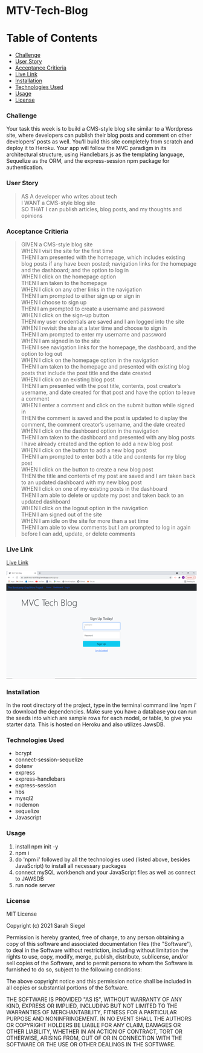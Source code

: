# MTV-Tech-Blog

# Table of Contents
* [Challenge](#challenge)
* [User Story](#user-story)
* [Acceptance Critieria](#acceptance-criteria)
* [Live Link](#live-link)
* [Installation](#installation)
* [Technologies Used](#technologies-used)
* [Usage](#usage)
* [License](#license)

### Challenge
Your task this week is to build a CMS-style blog site similar to a Wordpress site, where developers can publish their blog posts and comment on other developers’ posts as well. You’ll build this site completely from scratch and deploy it to Heroku. Your app will follow the MVC paradigm in its architectural structure, using Handlebars.js as the templating language, Sequelize as the ORM, and the express-session npm package for authentication.

### User Story
> AS A developer who writes about tech\
> I WANT a CMS-style blog site\
> SO THAT I can publish articles, blog posts, and my thoughts and opinions

### Acceptance Critieria
> GIVEN a CMS-style blog site\
> WHEN I visit the site for the first time\
> THEN I am presented with the homepage, which includes existing blog posts if any have been posted; navigation links for the homepage and the dashboard; and the option to log in\
> WHEN I click on the homepage option\
> THEN I am taken to the homepage\
> WHEN I click on any other links in the navigation\
> THEN I am prompted to either sign up or sign in\
> WHEN I choose to sign up\
> THEN I am prompted to create a username and password\
> WHEN I click on the sign-up button\
> THEN my user credentials are saved and I am logged into the site\
> WHEN I revisit the site at a later time and choose to sign in\
> THEN I am prompted to enter my username and password\
> WHEN I am signed in to the site\
> THEN I see navigation links for the homepage, the dashboard, and the option to log out\
> WHEN I click on the homepage option in the navigation\
> THEN I am taken to the homepage and presented with existing blog posts that include the post title and the date created\
> WHEN I click on an existing blog post\
> THEN I am presented with the post title, contents, post creator’s username, and date created for that post and have the option to leave a comment\
> WHEN I enter a comment and click on the submit button while signed in\
> THEN the comment is saved and the post is updated to display the comment, the comment creator’s username, and the date created\
> WHEN I click on the dashboard option in the navigation\
> THEN I am taken to the dashboard and presented with any blog posts I have already created and the option to add a new blog post\
> WHEN I click on the button to add a new blog post\
> THEN I am prompted to enter both a title and contents for my blog post\
> WHEN I click on the button to create a new blog post\
> THEN the title and contents of my post are saved and I am taken back to an updated dashboard with my new blog post\
> WHEN I click on one of my existing posts in the dashboard\
> THEN I am able to delete or update my post and taken back to an updated dashboard\
> WHEN I click on the logout option in the navigation\
> THEN I am signed out of the site\
> WHEN I am idle on the site for more than a set time\
> THEN I am able to view comments but I am prompted to log in again before I can add, update, or delete comments

### Live Link
[Live Link](https://sarah-mvc-tech-blog.herokuapp.com/)

![Screenshot](/images/mvcpic.png/)

### Installation
In the root directory of the project, type in the terminal command line 'npm i' to download the dependencies. Make sure you have a database you can run the seeds into which are sample rows for each model, or table, to give you starter data. This is hosted on Heroku and also utilizes JawsDB. 

### Technologies Used
* bcrypt
* connect-session-sequelize
* dotenv
* express
* express-handlebars
* express-session
* hbs
* mysql2
* nodemon
* sequelize
* Javascript

### Usage
1. install npm init -y
2. npm i
3. do 'npm i' followed by all the technologies used (listed above, besides JavaScript) to install all necessary packages
4. connect mySQL workbench and your JavaScript files as well as connect to JAWSDB
5. run node server


### License 
MIT License

Copyright (c) 2021 Sarah Siegel

Permission is hereby granted, free of charge, to any person obtaining a copy of this software and associated documentation files (the "Software"), to deal in the Software without restriction, including without limitation the rights to use, copy, modify, merge, publish, distribute, sublicense, and/or sell copies of the Software, and to permit persons to whom the Software is furnished to do so, subject to the following conditions:

The above copyright notice and this permission notice shall be included in all copies or substantial portions of the Software.

THE SOFTWARE IS PROVIDED "AS IS", WITHOUT WARRANTY OF ANY KIND, EXPRESS OR IMPLIED, INCLUDING BUT NOT LIMITED TO THE WARRANTIES OF MERCHANTABILITY, FITNESS FOR A PARTICULAR PURPOSE AND NONINFRINGEMENT. IN NO EVENT SHALL THE AUTHORS OR COPYRIGHT HOLDERS BE LIABLE FOR ANY CLAIM, DAMAGES OR OTHER LIABILITY, WHETHER IN AN ACTION OF CONTRACT, TORT OR OTHERWISE, ARISING FROM, OUT OF OR IN CONNECTION WITH THE SOFTWARE OR THE USE OR OTHER DEALINGS IN THE SOFTWARE.
